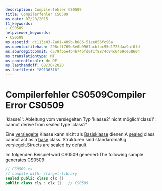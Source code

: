 ```yaml
---
description: Compilerfehler CS0509
title: Compilerfehler CS0509
ms.date: 07/20/2015
f1_keywords:
- CS0509
helpviewer_keywords:
- CS0509
ms.assetid: dc113e03-7a01-489b-b886-51ee056fc96a
ms.openlocfilehash: 298cff769e3e0b9967acbfbc95d1725daa9af0fd
ms.sourcegitcommit: d579fb5e4b46745fd0f1f8874c94c6469ce58604
ms.translationtype: MT
ms.contentlocale: de-DE
ms.lasthandoff: 08/30/2020
ms.locfileid: "89136316"
---
```

# <a name="compiler-error-cs0509"></a><span data-ttu-id="45ef9-103">Compilerfehler CS0509</span><span class="sxs-lookup"><span data-stu-id="45ef9-103">Compiler Error CS0509</span></span>
<span data-ttu-id="45ef9-104">'klasse1': Ableitung vom versiegelten Typ 'klasse2' nicht möglich</span><span class="sxs-lookup"><span data-stu-id="45ef9-104">'class1' : cannot derive from sealed type 'class2'</span></span>  
  
 <span data-ttu-id="45ef9-105">Eine [versiegelte](../language-reference/keywords/sealed.md) Klasse kann nicht als [Basisklasse](../language-reference/keywords/base.md) dienen.</span><span class="sxs-lookup"><span data-stu-id="45ef9-105">A [sealed](../language-reference/keywords/sealed.md) class cannot act as a [base](../language-reference/keywords/base.md) class.</span></span> <span data-ttu-id="45ef9-106">Strukturen sind standardmäßig versiegelt.</span><span class="sxs-lookup"><span data-stu-id="45ef9-106">Structs are sealed by default.</span></span>  
  
 <span data-ttu-id="45ef9-107">Im folgenden Beispiel wird CS0509 generiert:</span><span class="sxs-lookup"><span data-stu-id="45ef9-107">The following sample generates CS0509:</span></span>  
  
```csharp  
// CS0509.cs  
// compile with: /target:library  
sealed public class clx {}  
public class cly : clx {}   // CS0509  
```
